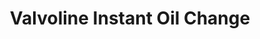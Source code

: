 ---
title: "Valvoline Instant Oil Change"
url: /poughkeepsie/valvoline-instant-oil-change/
shop: car parts
---